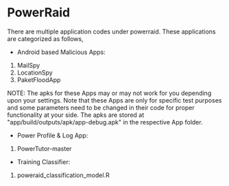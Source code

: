 # PowerRaid
There are multiple application codes under powerraid.
These applications are categorized as follows,

- Android based Malicious Apps:

1. MailSpy
2. LocationSpy
3. PaketFloodApp

NOTE: The apks for these Apps may or may not work for you depending upon your settings. Note that these Apps are only for specific test purposes and some parameters need to be changed in their code for proper functionality at your side.
The apks are stored at "app/build/outputs/apk/app-debug.apk" in the respective App folder.

- Power Profile & Log App:

1. PowerTutor-master



- Training Classifier:

1. poweraid_classification_model.R


